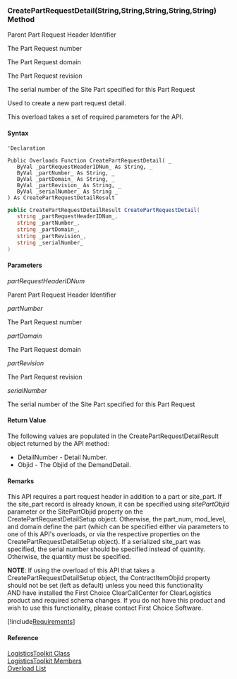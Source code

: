 ﻿### CreatePartRequestDetail(String,String,String,String,String) Method

Parent Part Request Header Identifier

The Part Request number

The Part Request domain

The Part Request revision

The serial number of the Site Part specified for this Part Request

Used to create a new part request detail.

This overload takes a set of required parameters for the API.

#### Syntax

```vbnet
'Declaration

Public Overloads Function CreatePartRequestDetail( _
   ByVal _partRequestHeaderIDNum_ As String, _
   ByVal _partNumber_ As String, _
   ByVal _partDomain_ As String, _
   ByVal _partRevision_ As String, _
   ByVal _serialNumber_ As String _
) As CreatePartRequestDetailResult
```

```csharp
public CreatePartRequestDetailResult CreatePartRequestDetail( 
   string _partRequestHeaderIDNum_,
   string _partNumber_,
   string _partDomain_,
   string _partRevision_,
   string _serialNumber_
)
```

#### Parameters

_partRequestHeaderIDNum_

Parent Part Request Header Identifier

_partNumber_

The Part Request number

_partDomain_

The Part Request domain

_partRevision_

The Part Request revision

_serialNumber_

The serial number of the Site Part specified for this Part Request

#### Return Value

The following values are populated in the CreatePartRequestDetailResult object returned by the API method:

*   DetailNumber \- Detail Number.
*   Objid \- The Objid of the DemandDetail.

#### Remarks

This API requires a part request header in addition to a part or site_part. If the site_part record is already known, it can be specified using _sitePartObjid_ parameter or the SitePartObjid property on the CreatePartRequestDetailSetup object. Otherwise, the part_num, mod_level, and domain define the part (which can be specified either via parameters to one of this API's overloads, or via the respective properties on the CreatePartRequestDetailSetup object). If a serialized site_part was specified, the serial number should be specified instead of quantity. Otherwise, the quantity must be specified.

**NOTE**: If using the overload of this API that takes a CreatePartRequestDetailSetup object, the ContractItemObjid property should not be set (left as default) unless you need this functionality AND have installed the First Choice ClearCallCenter for ClearLogistics product and required schema changes. If you do not have this product and wish to use this functionality, please contact First Choice Software.

[!include[Requirements](../partials/requirements.md)]

#### Reference

[LogisticsToolkit Class](FChoice.Toolkits.Clarify~FChoice.Toolkits.Clarify.Logistics.LogisticsToolkit.md)  
[LogisticsToolkit Members](FChoice.Toolkits.Clarify~FChoice.Toolkits.Clarify.Logistics.LogisticsToolkit_members.md)  
[Overload List](FChoice.Toolkits.Clarify~FChoice.Toolkits.Clarify.Logistics.LogisticsToolkit~CreatePartRequestDetail.md)